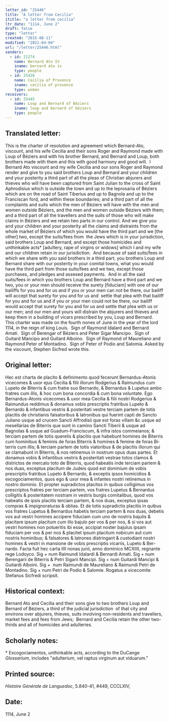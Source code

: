 ```yaml
---
letter_id: "25446"
title: "A letter from Cecilia"
ititle: "a letter from cecilia"
ltr_date: "1114, June 2"
draft: false
type: "letter"
created: "2015-08-11"
modified: "2021-04-04"
url: "/letter/25446.html"
senders:
  - id: 21274
    name: Bernard Ato IV
    iname: bernard ato iv
    type: people
  - id: 25426
    name: Cecilia of Provence
    iname: cecilia of provence
    type: woman
receivers:
  - id: 25445
    name: Loup and Bernard of Béziers 
    iname: loup and bernard of béziers 
    type: people
---
```

<h2> Translated letter:</h2><p>This is the charter of resolution and agreement which Bernard-Ato, viscount, and his wife Cecilia and their sons Roger and Raymond made with Loup of Béziers and with his brother Bernard, and Bernard and Loup, both brothers made with them and this with good harmony and good will.&nbsp; I Bernard Ato viscount and my wife Cecilia and our sons Roger and Raymond render and give to you said brothers Loup and Bernard and your children and your posterity a third part of all the pleas of Christian abjurers and thieves who will have been captured from Saint Julian to the cross of Saint Aphrodisius which is outside the town and up to the leprosaria of Béziers which are on the road of Saint Tiberius and up to Bagnola and up to the Franciscan ford, and within these boundaries; and a third part of all the complaints and suits which the men of Béziers will have with the men and women outside Béziers, and the men and women outside Béziers with them; and a third part of all the travellers and the suits of those who will make claims in Béziers and we retain two parts in our control. And we give you and your children and your posterity all the claims and distraints from the whole market of Béziers of which you would have the third part and we [the other] two, except the suits/fees from &nbsp;the Jews which is in your jurisdiction, said brothers Loup and Bernard, and except those homicides and unthinkable acts* [adultery, rape of virgins or widows] which I and my wife and our children retain in our jurisdiction.&nbsp; And because of said suits/fees in which we share with you said brothers in a third part, you brothers Loup and Bernard share with our posterity in your comital towns, what you would have the third part from those suits/fees and we two, except those purchases, and pledges and assesed payments.&nbsp; And in all the said suits/fees in which you brothers Loup and Bernard have a third part and we two, you or your men should receive the surety [fiduciam] with one of our bailiffs for you and for us and if you or your men can not be there, our bailiff will accept that surety for you and for us and &nbsp;settle that plea with that bailiff for you and for us and if you or your men could not be there, our bailiff would accept that surety for you and for us and settle that plea with us or our men; and our men and yours will distrain the abjurers and thieves and keep them in a building of vicars prescribed by you, Loup and Bernard.&nbsp; This charter was made on the fourth nones of June in the year of the lord 1114, in the reign of king Louis.&nbsp; Sign of Raymond Idalard and Bernard Amati.&nbsp; Sign of Berengar of Béziers and Peter Sigar Mancipo.&nbsp; Sign of Guitard Mancipo and Guitard Alboino. &nbsp;Sign of Raymond of Maureliano and Raymond Peter of Montadino.&nbsp; Sign of Peter of Podio and Salomia. Asked by the viscount, Stephen Sicfred wrote this.</p><h2 class="mt-4"> Original letter:</h2><p>Hec est charta de placito &amp; definimento quod fecerunt Bernardus-Atonis vicecomes &amp; uxor ejus Cecilia &amp; filii illorum Rodgerius &amp; Raimundus cum Lupeto de Biterris &amp; cum fratre suo Bernardo, &amp; Bernardus &amp; Lupetus ambo fratres cum illis, &amp; hoc cum bona concordia &amp; cum bona voluntate. Ego Bernardus-Atonis vicecomes &amp; uxor mea Cecilia &amp; filii nostri Rodgerius &amp; Raimundus reddimus &amp; donamus vobis prescriptis fratribus Lupeto &amp; Bernardo &amp; infantibus vestris &amp; posteritati vestre terciam partem de totis placitis de christianis falsatoribus &amp; latronibus qui fuerint capti de Sancto Juliano usque ad crucem Sancti Affrodisii que est foras villam &amp;c usque ad mesellarias de Biterris que sunt in camino Sancti Tiberii &amp; usque ad Bagnolas &amp; usque ad Guadum-Franciscum, &amp; infra istos commeianos; &amp; terciam partem de totis querelis &amp; placitis que habebunt homines de Biterris cum hominibus &amp; feminis de foras Biterris &amp; homines &amp; femine de foras Bi­terris cum illis; &amp; terciam partem de totis viatoribus &amp; de placitis illorum qui se clamabunt in Biterris, &amp; nos retinemus in nostrum opus duas partes. Et donamus vo­bis &amp; infantibus vestris &amp; posteritati vestrae totos clamos &amp; districtos de mercato toto de Biterris, quod habeatis inde ter­ciam partem &amp; nos duas, exceptus placitum de Judeis quod est dominium de vobis prescriptis fratribus Lupeto &amp; Bernardo, &amp; exceptis ipsos homicidios &amp; excogociamentos, quos ego &amp; uxor mea &amp; infantes nostri retinemus in nostro dominio. Et propter supradictos placitos in quibus colligimus vos prescriptos fratres per terciam partem, vos fratres Lupetus &amp; Bernardus colligitis &amp; posteritatem nostram in vestris burgis comitalibus, quod vos habeatis de ipsis placitis terciam partem, &amp; nos duas, exceptus ipsas compras &amp; impignoraturas &amp; oblias. Et de totis supradictis placitis in quibus vos fratres Lupe­tus &amp; Bernardus habetis terciam partem &amp; nos duas, debetis vos aut vestri homines accipere fiduciam cum uno de nostris bajulis &amp; placitare ipsum placitum cum illo bajulo per vos &amp; per nos, &amp; si vos aut vestri homines non potueritis ibi esse, accipiat noster bajulus ipsam fiduciam per vos &amp; per nos &amp; placitet ipsum placitum nobicum aut cum nostris hominibus; &amp; falsatores &amp; latrones distringant &amp; custodiant nostri homines &amp; vestri in mansione de vobis prescriptis vicariis, Lupeto &amp; Ber­nardo. Facta fuit hec carta IIII nonas junii, anno dominico MCXIIII, regnante rege Lodoyco. Sig + num Raimundi Idalardi &amp; Bernardi Amati. Sig + num Berengarii de Biterris &amp; Petri Sigarii Mancipi. Sig + num Guitardi Mancipi &amp; Guitardi Alboini. Sig +&nbsp; num Raimundi de Maureliano &amp; Rai­mundi Petri de Montadino. Sig + num Pe­tri de Podio &amp; Salomie. Rogatus a vicecomite Stefanus Sicfredi scripsit.&nbsp;</p><h2 class="mt-4"> Historical context:</h2><p>Bernard Ato and Cecilia and their sons give to two brothers Loup and Bernard of Béziers, a third of the judicial jurisdiction &nbsp;of that city and environs over abjurers, thieves, suits involving non-residents and travellers, market fees and fees from Jews; &nbsp;Bernard and Cecilia retain the other two-thirds and all of homicides and adulteries.</p><h2 class="mt-4"> Scholarly notes:</h2><p>* Excogociamentos, unthinkable acts,&nbsp;according to the DuCange <em>Glossarium</em>, includes "a<span>dulterium, vel raptus virginum aut viduarum."</span></p><h2 class="mt-4"> Printed source:</h2><p><em>Histoire Générale de Languedoc</em>, 5.840-41, #449, CCCLXIV,</p><h2 class="mt-4"> Date:</h2>1114, June 2